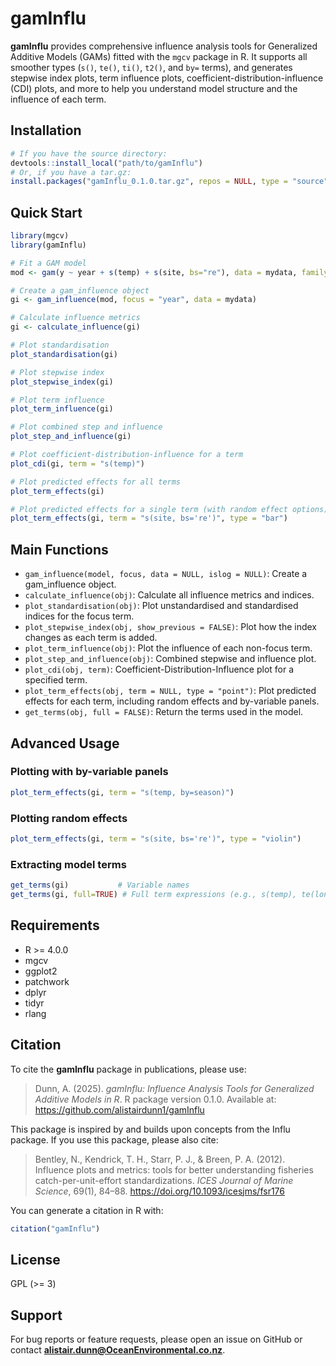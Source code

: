 # gamInflu

**gamInflu** provides comprehensive influence analysis tools for Generalized Additive Models (GAMs) fitted with the `mgcv` package in R. It supports all smoother types (`s()`, `te()`, `ti()`, `t2()`, and `by=` terms), and generates stepwise index plots, term influence plots, coefficient-distribution-influence (CDI) plots, and more to help you understand model structure and the influence of each term.

## Installation

```r
# If you have the source directory:
devtools::install_local("path/to/gamInflu")
# Or, if you have a tar.gz:
install.packages("gamInflu_0.1.0.tar.gz", repos = NULL, type = "source")
```

## Quick Start

```r
library(mgcv)
library(gamInflu)

# Fit a GAM model
mod <- gam(y ~ year + s(temp) + s(site, bs="re"), data = mydata, family = poisson())

# Create a gam_influence object
gi <- gam_influence(mod, focus = "year", data = mydata)

# Calculate influence metrics
gi <- calculate_influence(gi)

# Plot standardisation
plot_standardisation(gi)

# Plot stepwise index
plot_stepwise_index(gi)

# Plot term influence
plot_term_influence(gi)

# Plot combined step and influence
plot_step_and_influence(gi)

# Plot coefficient-distribution-influence for a term
plot_cdi(gi, term = "s(temp)")

# Plot predicted effects for all terms
plot_term_effects(gi)

# Plot predicted effects for a single term (with random effect options)
plot_term_effects(gi, term = "s(site, bs='re')", type = "bar")
```

## Main Functions

- `gam_influence(model, focus, data = NULL, islog = NULL)`: Create a gam_influence object.
- `calculate_influence(obj)`: Calculate all influence metrics and indices.
- `plot_standardisation(obj)`: Plot unstandardised and standardised indices for the focus term.
- `plot_stepwise_index(obj, show_previous = FALSE)`: Plot how the index changes as each term is added.
- `plot_term_influence(obj)`: Plot the influence of each non-focus term.
- `plot_step_and_influence(obj)`: Combined stepwise and influence plot.
- `plot_cdi(obj, term)`: Coefficient-Distribution-Influence plot for a specified term.
- `plot_term_effects(obj, term = NULL, type = "point")`: Plot predicted effects for each term, including random effects and by-variable panels.
- `get_terms(obj, full = FALSE)`: Return the terms used in the model.

## Advanced Usage

### Plotting with by-variable panels

```r
plot_term_effects(gi, term = "s(temp, by=season)")
```

### Plotting random effects

```r
plot_term_effects(gi, term = "s(site, bs='re')", type = "violin")
```

### Extracting model terms

```r
get_terms(gi)           # Variable names
get_terms(gi, full=TRUE) # Full term expressions (e.g., s(temp), te(lon,lat))
```

## Requirements

- R >= 4.0.0
- mgcv
- ggplot2
- patchwork
- dplyr
- tidyr
- rlang

## Citation

To cite the **gamInflu** package in publications, please use:

> Dunn, A. (2025). *gamInflu: Influence Analysis Tools for Generalized Additive Models in R*. R package version 0.1.0. Available at: https://github.com/alistairdunn1/gamInflu

This package is inspired by and builds upon concepts from the Influ package. If you use this package, please also cite:

> Bentley, N., Kendrick, T. H., Starr, P. J., & Breen, P. A. (2012). Influence plots and metrics: tools for better understanding fisheries catch-per-unit-effort standardizations. *ICES Journal of Marine Science*, 69(1), 84–88. https://doi.org/10.1093/icesjms/fsr176

You can generate a citation in R with:

```r
citation("gamInflu")
```

## License

GPL (>= 3)

## Support

For bug reports or feature requests, please open an issue on GitHub or contact **alistair.dunn@OceanEnvironmental.co.nz**.
